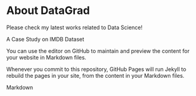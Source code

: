 # About DataGrad
Please check my latest works related to Data Science!

A Case Study on IMDB Dataset

You can use the editor on GitHub to maintain and preview the content for your website in Markdown files.

Whenever you commit to this repository, GitHub Pages will run Jekyll to rebuild the pages in your site, from the content in your Markdown files.

Markdown
